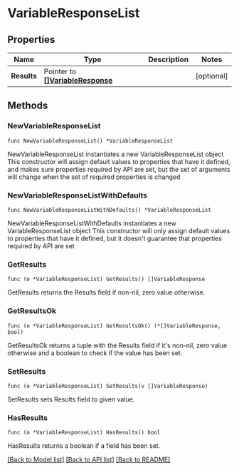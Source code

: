 # VariableResponseList

## Properties

Name | Type | Description | Notes
------------ | ------------- | ------------- | -------------
**Results** | Pointer to [**[]VariableResponse**](VariableResponse.md) |  | [optional] 

## Methods

### NewVariableResponseList

`func NewVariableResponseList() *VariableResponseList`

NewVariableResponseList instantiates a new VariableResponseList object
This constructor will assign default values to properties that have it defined,
and makes sure properties required by API are set, but the set of arguments
will change when the set of required properties is changed

### NewVariableResponseListWithDefaults

`func NewVariableResponseListWithDefaults() *VariableResponseList`

NewVariableResponseListWithDefaults instantiates a new VariableResponseList object
This constructor will only assign default values to properties that have it defined,
but it doesn't guarantee that properties required by API are set

### GetResults

`func (o *VariableResponseList) GetResults() []VariableResponse`

GetResults returns the Results field if non-nil, zero value otherwise.

### GetResultsOk

`func (o *VariableResponseList) GetResultsOk() (*[]VariableResponse, bool)`

GetResultsOk returns a tuple with the Results field if it's non-nil, zero value otherwise
and a boolean to check if the value has been set.

### SetResults

`func (o *VariableResponseList) SetResults(v []VariableResponse)`

SetResults sets Results field to given value.

### HasResults

`func (o *VariableResponseList) HasResults() bool`

HasResults returns a boolean if a field has been set.


[[Back to Model list]](../README.md#documentation-for-models) [[Back to API list]](../README.md#documentation-for-api-endpoints) [[Back to README]](../README.md)


